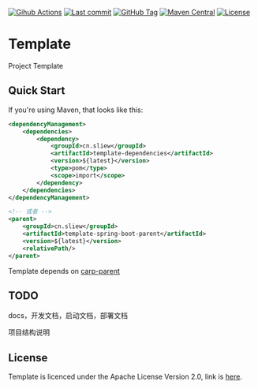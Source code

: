 [![Gihub Actions](https://github.com/flowerfine/template/actions/workflows/ci.yml/badge.svg?branch=main)](https://github.com/flowerfine/template/actions) [![Last commit](https://img.shields.io/github/last-commit/flowerfine/template.svg)](https://github.com/flowerfine/template) [![GitHub Tag](https://img.shields.io/github/v/tag/flowerfine/template)](https://github.com/flowerfine/template/tags) [![Maven Central](https://img.shields.io/maven-central/v/cn.sliew/template)](https://maven-badges.herokuapp.com/maven-central/cn.sliew/template) [![License](https://img.shields.io/github/license/flowerfine/template.svg)](http://www.apache.org/licenses/LICENSE-2.0.html)

# Template

Project Template

## Quick Start

If you're using Maven, that looks like this:

```xml
<dependencyManagement>
    <dependencies>
        <dependency>
            <groupId>cn.sliew</groupId>
            <artifactId>template-dependencies</artifactId>
            <version>${latest}</version>
            <type>pom</type>
            <scope>import</scope>
        </dependency>
    </dependencies>
</dependencyManagement>

<!-- 或者 -->
<parent>
    <groupId>cn.sliew</groupId>
    <artifactId>template-spring-boot-parent</artifactId>
    <version>${latest}</version>
    <relativePath/>
</parent>
```

Template depends on [carp-parent](https://github.com/flowerfine/carp-parent)

## TODO

docs，开发文档，启动文档，部署文档

项目结构说明



## License

Template is licenced under the Apache License Version 2.0, link is [here](https://www.apache.org/licenses/LICENSE-2.0.txt).